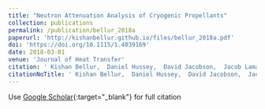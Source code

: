 ```yaml
---
title: "Neutron Attenuation Analysis of Cryogenic Propellants"
collection: publications
permalink: /publication/bellur_2018a
paperurl: 'http://kishanbellur.github.io/files/bellur_2018a.pdf'
doi: 'https://doi.org/10.1115/1.4039169'
date: 2018-03-01
venue: 'Journal of Heat Transfer'
citation: ' Kishan Bellur,  Daniel Hussey,  David Jacobson,  Jacob Lamana,  Ezequiel Medici,  James Hermanson,  Jeffrey Allen,  Chang Choi.'
citationNoTitle: ' Kishan Bellur,  Daniel Hussey,  David Jacobson,  Jacob Lamana,  Ezequiel Medici,  James Hermanson,  Jeffrey Allen,  Chang Choi. <i>Journal of Heat Transfer</i>, 2018.'
---
```

Use [Google Scholar](https://scholar.google.com/scholar?q=Neutron+Attenuation+Analysis+of+Cryogenic+Propellants){:target="_blank"} for full citation